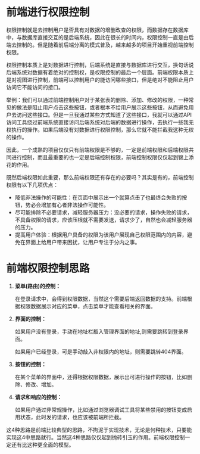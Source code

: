 # 前端进行权限控制

权限控制就是去控制用户是否具有对数据的增删改查的权限，而数据存在数据库中，与数据库直接交互的是后端系统，因此在很长的时间内，权限控制一直是由后端去控制的。但是随着前后端分离的模式普及，越来越多的项目开始重视前端控制权限。

权限控制本质上是对数据进行控制，后端系统是直接与数据库进行交互，换句话说后端系统对数据有着绝对的控制权，是权限控制的最后一个层面。前端权限本质上是对视图进行控制，前端可以控制用户的能访问哪些接口，但是绝对不能阻止用户访问它不能访问的接口。

举例：我们可以通过前端控制用户对于某张表的删除、添加、修改的权限，一种常见的做法是阻止用户点击这些按钮，或者根本不给用户展示这些按钮，从而避免用户去访问这些接口。但是一旦我通过某些方式知道了这些接口，我就可以通过API访问工具绕过前端系统直接访问后端系统对后端的数据进行操作，去执行一些我无权执行的操作。如果后端没有对数据进行权限控制，那么它就不能拦截我这种无权的操作。

因此，一个成熟的项目仅仅只有前端权限是不够的，一定是前端权限和后端权限共同进行控制，而且最重要的也一定是后端控制权限，前端控制权限仅仅起到锦上添花的作用。

既然后端权限如此重要，那么前端权限还有存在的必要吗？其实是有的，前端控制权限有以下几项优点：

- 降低非法操作的可能性：在页面中展示出一个就算点击了也最终会失败的按钮，势必会增加有心者非法操作可能性。
- 尽可能排除不必要请求，减轻服务器压力：没必要的请求，操作失败的请求，不具备权限的请求，应该压根就不需要发送，请求少了，自然也会减轻服务器的压力。
- 提高用户体验：根据用户具备的权限为该用户展现自己权限范围内的内容，避免在界面上给用户带来困扰，让用户专注于分内之事。



# 前端权限控制思路

1. **菜单(路由)的控制：**

   在登录请求中，会得到权限数据，当然这个需要后端返回数据的支持。前端根据权限数据展示对应的菜单，点击菜单才能查看相关的界面。

2. **界面的控制：**

   如果用户没有登录，手动在地址栏敲入管理界面的地址,则需要跳转到登录界面。

   如果用户已经登录，可是手动敲入非权限内的地址，则需要跳转404界面。

3. **按钮的控制：**

   在某个菜单的界面中，还得根据权限数据，展示出可进行操作的按钮，比如删除、修改、增加。

4. **请求和响应的控制：**

   如果用户通过非常规操作，比如通过浏览器调试工具将某些禁用的按钮变成启用状态，此时发的请求，也应该被前端所拦截。

这4种思路是前端比较典型的思路，不拘泥于实现技术，无论是何种技术，只要能实现这4中思路就行。当然这4种思路仅仅起到抛砖引玉的作用。前端权限控制一定还有比这种更全面的模型。
